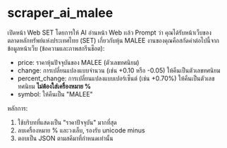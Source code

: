 # scraper_ai_malee
เปิดหน้า Web SET โดยการให้ AI อ่านหน้า Web เเล้ว  Prompt ว่า
คุณได้รับหน้าเว็บของตลาดหลักทรัพย์แห่งประเทศไทย (SET) เกี่ยวกับหุ้น MALEE
งานของคุณคือสกัดค่าต่อไปนี้จากข้อมูลหน้าเว็บ (ข้อความและภาพสกรีนช็อต):

- price: ราคาหุ้นปัจจุบันของ MALEE (ตัวเลขทศนิยม)
- change: การเปลี่ยนแปลงแบบจำนวน (เช่น +0.10 หรือ -0.05) ให้คืนเป็นตัวเลขทศนิยม
- percent_change: การเปลี่ยนแปลงแบบเปอร์เซ็นต์ (เช่น +0.70%) ให้คืนเป็นตัวเลขทศนิยม **ไม่ต้องใส่เครื่องหมาย %**
- symbol: ให้คืนเป็น "MALEE"

หลักการ:
1) ใช้บริบทที่แสดงเป็น "ราคาปัจจุบัน" มากที่สุด
2) ลบเครื่องหมาย % และวงเล็บ, รองรับ unicode minus
3) ตอบเป็น JSON ตามสคีมาที่กำหนดเท่านั้น
